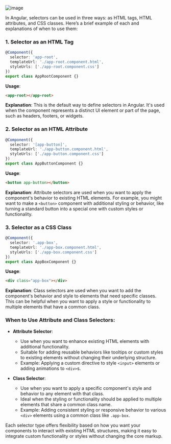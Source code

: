 ![image](https://github.com/user-attachments/assets/f86df9ff-8c46-48c7-82ea-71e41bf32845)


In Angular, selectors can be used in three ways: as HTML tags, HTML attributes, and CSS classes. Here’s a brief example of each and explanations of when to use them:

### 1. **Selector as an HTML Tag**
   ```typescript
   @Component({
     selector: 'app-root',
     templateUrl: './app-root.component.html',
     styleUrls: ['./app-root.component.css']
   })
   export class AppRootComponent {}
   ```
   **Usage**:
   ```html
   <app-root></app-root>
   ```
   **Explanation**: This is the default way to define selectors in Angular. It's used when the component represents a distinct UI element or part of the page, such as headers, footers, or widgets.

### 2. **Selector as an HTML Attribute**
   ```typescript
   @Component({
     selector: '[app-button]',
     templateUrl: './app-button.component.html',
     styleUrls: ['./app-button.component.css']
   })
   export class AppButtonComponent {}
   ```
   **Usage**:
   ```html
   <button app-button></button>
   ```
   **Explanation**: Attribute selectors are used when you want to apply the component's behavior to existing HTML elements. For example, you might want to make a `<button>` component with additional styling or behavior, like turning a standard button into a special one with custom styles or functionality.

### 3. **Selector as a CSS Class**
   ```typescript
   @Component({
     selector: '.app-box',
     templateUrl: './app-box.component.html',
     styleUrls: ['./app-box.component.css']
   })
   export class AppBoxComponent {}
   ```
   **Usage**:
   ```html
   <div class="app-box"></div>
   ```
   **Explanation**: Class selectors are used when you want to add the component's behavior and style to elements that need specific classes. This can be helpful when you want to apply a style or functionality to multiple elements that have a common class.

### When to Use Attribute and Class Selectors:
- **Attribute Selector**:
   - Use when you want to enhance existing HTML elements with additional functionality.
   - Suitable for adding reusable behaviors like tooltips or custom styles to existing elements without changing their underlying structure.
   - Example: Applying a custom directive to style `<input>` elements or adding animations to `<div>`s.

- **Class Selector**:
   - Use when you want to apply a specific component's style and behavior to any element with that class.
   - Ideal when the styling or functionality should be applied to multiple elements that share a common class name.
   - Example: Adding consistent styling or responsive behavior to various `<div>` elements using a common class like `.app-box`.

Each selector type offers flexibility based on how you want your components to interact with existing HTML structures, making it easy to integrate custom functionality or styles without changing the core markup.
